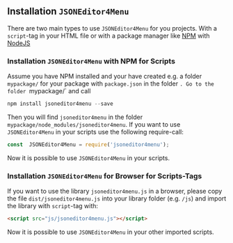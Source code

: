 

## Installation `JSONEditor4Menu`
There are two main types to use `JSONEditor4Menu` for you projects. With a `script`-tag in your HTML file or with a package manager like [NPM](https://www.npmjs.com/) with [NodeJS]()
### Installation `JSONEditor4Menu` with NPM for Scripts
Assume you have NPM installed and your have created e.g. a folder `mypackage/` for your package with `package.json` in the folder `. Go to the folder `mypackage/` and call
```javascript
npm install jsoneditor4menu --save
```
Then you will find `jsoneditor4menu` in the folder `mypackage/node_modules/jsoneditor4menu`.
If you want to use `JSONEditor4Menu` in your scripts use the following require-call:
```javascript
const  JSONEditor4Menu = require('jsoneditor4menu');
```
Now it is possible to use `JSONEditor4Menu` in your scripts.
### Installation `JSONEditor4Menu` for Browser for Scripts-Tags
If you want to use the library `jsoneditor4menu.js` in a browser, please copy the file `dist/jsoneditor4menu.js` into your library folder (e.g. `/js`) and
import the library with `script`-tag with:
```html
<script src="js/jsoneditor4menu.js"></script>
```
Now it is possible to use `JSONEditor4Menu` in your other imported scripts.
